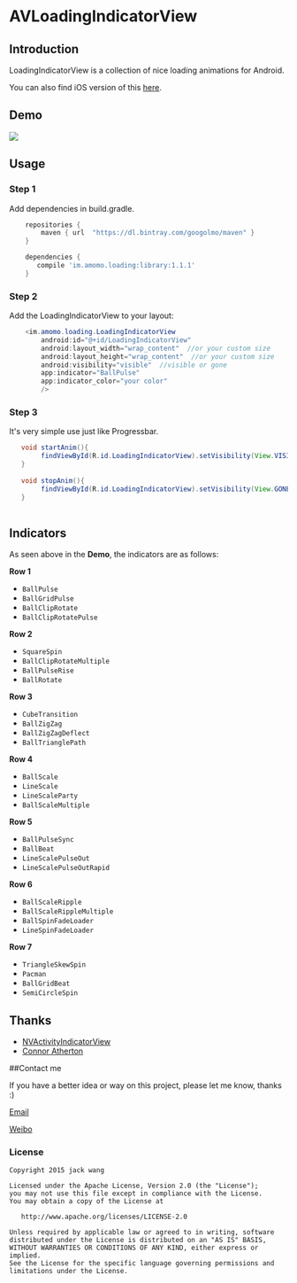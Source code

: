 
AVLoadingIndicatorView
===================

## Introduction
LoadingIndicatorView is a collection of nice loading animations for Android.

You can also find iOS version of this [here](https://github.com/ninjaprox/NVActivityIndicatorView).

## Demo
![](https://github.com/googolmo/AVLoadingIndicatorView/blob/master/Demo2.gif)

## Usage

### Step 1

Add dependencies in build.gradle.
```groovy
    repositories {
        maven { url  "https://dl.bintray.com/googolmo/maven" }
    }

    dependencies {
       compile 'im.amomo.loading:library:1.1.1'
    }
```

### Step 2

Add the LoadingIndicatorView to your layout:
```java
    <im.amomo.loading.LoadingIndicatorView
        android:id="@+id/LoadingIndicatorView"
        android:layout_width="wrap_content"  //or your custom size
        android:layout_height="wrap_content"  //or your custom size
        android:visibility="visible"  //visible or gone
        app:indicator="BallPulse"
        app:indicator_color="your color"
        />
```

### Step 3

It's very simple use just like Progressbar.
```java
   void startAnim(){
        findViewById(R.id.LoadingIndicatorView).setVisibility(View.VISIBLE);
   }
   
   void stopAnim(){
        findViewById(R.id.LoadingIndicatorView).setVisibility(View.GONE);
   }
   
```

## Indicators

As seen above in the **Demo**, the indicators are as follows:

**Row 1**
 * `BallPulse`
 * `BallGridPulse`
 * `BallClipRotate`
 * `BallClipRotatePulse`

**Row 2**
 * `SquareSpin`
 * `BallClipRotateMultiple`
 * `BallPulseRise`
 * `BallRotate`

**Row 3**
 * `CubeTransition`
 * `BallZigZag`
 * `BallZigZagDeflect`
 * `BallTrianglePath`

**Row 4**
 * `BallScale`
 * `LineScale`
 * `LineScaleParty`
 * `BallScaleMultiple`

**Row 5**
 * `BallPulseSync`
 * `BallBeat`
 * `LineScalePulseOut`
 * `LineScalePulseOutRapid`

**Row 6**
 * `BallScaleRipple`
 * `BallScaleRippleMultiple`
 * `BallSpinFadeLoader`
 * `LineSpinFadeLoader`

**Row 7**
 * `TriangleSkewSpin`
 * `Pacman`
 * `BallGridBeat`
 * `SemiCircleSpin`

## Thanks
- [NVActivityIndicatorView](https://github.com/ninjaprox/NVActivityIndicatorView)
- [Connor Atherton](https://github.com/ConnorAtherton)

##Contact me

 If you have a better idea or way on this project, please let me know, thanks :)

[Email](mailto:81813780@qq.com)

[Weibo](http://weibo.com/601265161)




### License
```
Copyright 2015 jack wang

Licensed under the Apache License, Version 2.0 (the "License");
you may not use this file except in compliance with the License.
You may obtain a copy of the License at

   http://www.apache.org/licenses/LICENSE-2.0

Unless required by applicable law or agreed to in writing, software
distributed under the License is distributed on an "AS IS" BASIS,
WITHOUT WARRANTIES OR CONDITIONS OF ANY KIND, either express or implied.
See the License for the specific language governing permissions and
limitations under the License.
```

